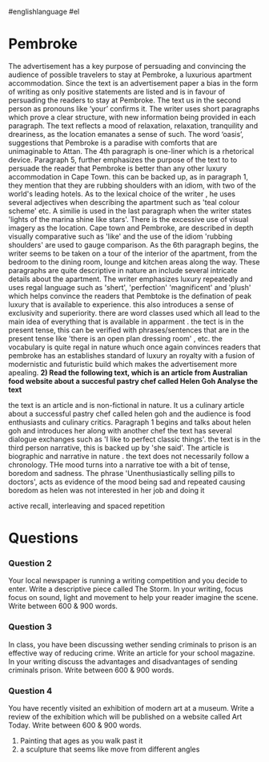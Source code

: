 #englishlanguage #el
# Pembroke
The advertisement has a key purpose of persuading and convincing the audience of possible travelers to stay at Pembroke, a luxurious apartment accommodation. Since the text is an advertisement paper a bias in the form of writing as only positive statements are listed and is in favour of persuading the readers to stay at Pembroke. The text us in the second person as pronouns like ‘your’ confirms it. The writer uses short paragraphs which prove a clear structure, with new information being provided in each paragraph. The text reflects a mood of relaxation, relaxation, tranquility and dreariness, as the location emanates a sense of such. The word ‘oasis’, suggestions that Pembroke is a paradise with comforts that are unimaginable to Attan. The 4th paragraph is one-liner which is a rhetorical device.
Paragraph 5, further emphasizes the purpose of the text to to persuade the reader that Pembroke is better than any other luxury accommodation in Cape Town. this can be backed up, as in paragraph 1, they mention that they are rubbing shoulders with an idiom, with two of the world's leading hotels. As to the lexical choice of the writer , he uses several adjectives when describing the apartment such as 'teal colour scheme'
etc. A similie is used in the last paragraph when the writer states 'lights of the marina shine like stars'. There is the excessive use of visual imagery as the location. Cape town and Pembroke, are described in depth visually comparative such as 'like' and the use of the idiom 'rubbing shoulders' are used to gauge comparison.
As the 6th paragraph begins, the writer seems to be taken on a tour of the interior of the apartment, from the bedroom to the dining room, lounge and kitchen areas along the way. These paragraphs are quite descriptive in nature an include several intricate details about the apartment.
The writer emphasizes luxury repeatedly and uses regal language such as 'shert', 'perfection' 'magnificent' and 'plush' which helps convince the readers that Pembtoke is the defination of peak luxury that is available to experience. this also introduces a sense of exclusivity and superiority. there are word classes used which all lead to the main idea of everything that is available in apparment . the tect is in the present tense, this can be verified with phrases/sentences that are in the present tense like 'there is an open plan dressing room' , etc. the vocabulary is quite regal in nature whuch once again convinces readers that pembroke has an establishes standard of luxury an royalty with a fusion of modernistic and futuristic build which makes the advertisement more apealing. 
**2) Read the following text, which is an article from Australian food  website about a succesful pastry chef called Helen Goh
Analyse the text** 

the text is an article and is non-fictional in nature. It us a culinary article about a successful pastry chef called helen goh  and the audience is food enthusiasts and culinary critics. Paragraph 1 begins and talks about helen goh and introduces her along with another chef the text has several dialogue
exchanges such as 'I like to perfect classic things'. the text is in the third person narrative, this is backed up by 'she said'. The article is biographic and narrative in nature . the text does not necessarily follow a chronology. THe mood turns into a narrative toe with a bit of  tense, boredom and sadness. The phrase 'Unenthusiastically selling pills to doctors', acts as evidence of the mood being sad and repeated causing boredom  as helen was not interested in her job and doing it   


active recall, interleaving and spaced repetition 

# Questions

### Question 2
 Your local newspaper is running a writing competition and you decide to enter. Write a descriptive piece called The Storm. In your writing, focus focus on sound, light and movement to help your reader imagine the scene. Write between 600 & 900 words.
### Question 3 
 In class, you have been discussing wether sending criminals to prison is an effective way of reducing crime. Write an article for your school magazine. In your writing discuss the advantages and disadvantages of sending criminals prison. Write between 600 & 900 words.
### Question 4
 You have recently visited an exhibition of modern art at a museum. Write a review of the exhibition which will be published on a website called Art Today. Write between 600 & 900 words.
 
 1. Painting that ages as you walk past it
 2. a sculpture that seems like move from different angles 
